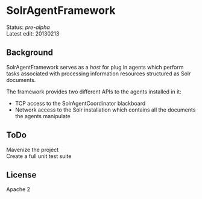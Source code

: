 # SolrAgentFramework #
Status: *pre-alpha*<br/>
Latest edit: 20130213
## Background ##
SolrAgentFramework serves as a *host* for plug in agents which perform tasks associated with processing information resources structured as Solr documents.

The framework provides two different APIs to the agents installed in it:
- TCP access to the SolrAgentCoordinator blackboard
- Network access to the Solr installation which contains all the documents the agents manipulate

## ToDo ##
Mavenize the project<br/>
Create a full unit test suite

## License ##
Apache 2
